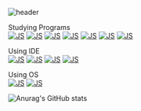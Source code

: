 ![header](https://capsule-render.vercel.app/api?type=soft&color=0:ff7f51,100:9370db&height=300&section=header&text=harandal24601&fontSize=90)

Studying Programs  
[![JS](https://img.shields.io/badge/Java-007396?style=flat-square&logo=Java&logoColor=white)]()
[![JS](https://img.shields.io/badge/C-A8B9CC?style=flat-square&logo=C&logoColor=white)]()
[![JS](https://img.shields.io/badge/HTML5-E34F26?style=flat-square&logo=HTML5&logoColor=white)]()
[![JS](https://img.shields.io/badge/CSS3-1572B6?style=flat-square&logo=CSS3&logoColor=white)]()
[![JS](https://img.shields.io/badge/JavaScript-F7DF1E?style=flat-square&logo=JavaScript&logoColor=white)]()
[![JS](https://img.shields.io/badge/Python-3776AB?style=flat-square&logo=python&logoColor=white)]()
[![JS](https://img.shields.io/badge/R-276DC3?style=flat-square&logo=R&logoColor=white)]()

Using IDE  
[![JS](https://img.shields.io/badge/VisualStudioCode-007ACC?style=flat-square&logo=VisualStudioCode&logoColor=white)]()
[![JS](https://img.shields.io/badge/VisualStudio-5C2D91?style=flat-square&logo=VisualStudio&logoColor=white)]()
[![JS](https://img.shields.io/badge/Vim-019733?style=flat-square&logo=Vim&logoColor=white)]()
[![JS](https://img.shields.io/badge/Rstudio-75AADB?style=flat-square&logo=Rstudio&logoColor=white)]()

Using OS  
[![JS](https://img.shields.io/badge/MacOS-000000?style=flat-square&logo=apple&logoColor=white)]()
[![JS](https://img.shields.io/badge/MacOS-0078D6?style=flat-square&logo=Windows&logoColor=white)]()


![Anurag's GitHub stats](https://github-readme-stats.vercel.app/api?username=harandal24601&show_icons=true&theme=radical)
